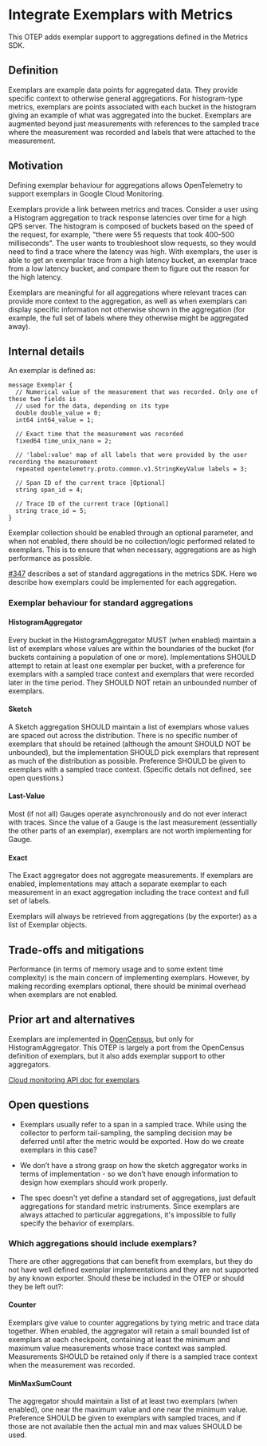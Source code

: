 # Integrate Exemplars with Metrics

This OTEP adds exemplar support to aggregations defined in the Metrics SDK.

## Definition

Exemplars are example data points for aggregated data. They provide specific context to otherwise general aggregations. For histogram-type metrics, exemplars are points associated with each bucket in the histogram giving an example of what was aggregated into the bucket. Exemplars are augmented beyond just measurements with references to the sampled trace where the measurement was recorded and labels that were attached to the measurement.

## Motivation

Defining exemplar behaviour for aggregations allows OpenTelemetry to support exemplars in Google Cloud Monitoring.

Exemplars provide a link between metrics and traces. Consider a user using a Histogram aggregation to track response latencies over time for a high QPS server. The histogram is composed of buckets based on the speed of the request, for example, "there were 55 requests that took 400-500 milliseconds". The user wants to troubleshoot slow requests, so they would need to find a trace where the latency was high. With exemplars, the user is able to get an exemplar trace from a high latency bucket, an exemplar trace from a low latency bucket, and compare them to figure out the reason for the high latency.

Exemplars are meaningful for all aggregations where relevant traces can provide more context to the aggregation, as well as when exemplars can display specific information not otherwise shown in the aggregation (for example, the full set of labels where they otherwise might be aggregated away).

## Internal details

An exemplar is defined as:

```
message Exemplar {
  // Numerical value of the measurement that was recorded. Only one of these two fields is
  // used for the data, depending on its type
  double double_value = 0;
  int64 int64_value = 1;
  
  // Exact time that the measurement was recorded
  fixed64 time_unix_nano = 2;

  // 'label:value' map of all labels that were provided by the user recording the measurement
  repeated opentelemetry.proto.common.v1.StringKeyValue labels = 3;

  // Span ID of the current trace [Optional]
  string span_id = 4;

  // Trace ID of the current trace [Optional]
  string trace_id = 5;
}
```

Exemplar collection should be enabled through an optional parameter, and when not enabled, there should be no collection/logic performed related to exemplars. This is to ensure that when necessary, aggregations are as high performance as possible.

[#347](https://github.com/open-telemetry/opentelemetry-specification/pull/347) describes a set of standard aggregations in the metrics SDK. Here we describe how exemplars could be implemented for each aggregation.

### Exemplar behaviour for standard aggregations

#### HistogramAggregator

Every bucket in the HistogramAggregator MUST (when enabled) maintain a list of exemplars whose values are within the boundaries of the bucket (for buckets containing a population of one or more). Implementations SHOULD attempt to retain at least one exemplar per bucket, with a preference for exemplars with a sampled trace context and exemplars that were recorded later in the time period. They SHOULD NOT retain an unbounded number of exemplars.

#### Sketch

A Sketch aggregation SHOULD maintain a list of exemplars whose values are spaced out across the distribution. There is no specific number of exemplars that should be retained (although the amount SHOULD NOT be unbounded), but the implementation SHOULD pick exemplars that represent as much of the distribution as possible. Preference SHOULD be given to exemplars with a sampled trace context. (Specific details not defined, see open questions.)

#### Last-Value

Most (if not all) Gauges operate asynchronously and do not ever interact with traces. Since the value of a Gauge is the last measurement (essentially the other parts of an exemplar), exemplars are not worth implementing for Gauge.

#### Exact

The Exact aggregator does not aggregate measurements. If exemplars are enabled, implementations may attach a separate exemplar to each measurement in an exact aggregation including the trace context and full set of labels.

Exemplars will always be retrieved from aggregations (by the exporter) as a list of Exemplar objects.

## Trade-offs and mitigations

Performance (in terms of memory usage and to some extent time complexity) is the main concern of implementing exemplars. However, by making recording exemplars optional, there should be minimal overhead when exemplars are not enabled.

## Prior art and alternatives

Exemplars are implemented in [OpenCensus](https://github.com/census-instrumentation/opencensus-specs/blob/master/stats/Exemplars.md#exemplars), but only for HistogramAggregator. This OTEP is largely a port from the OpenCensus definition of exemplars, but it also adds exemplar support to other aggregators.

[Cloud monitoring API doc for exemplars](https://cloud.google.com/monitoring/api/ref_v3/rpc/google.api#google.api.Distribution.Exemplar)

## Open questions

- Exemplars usually refer to a span in a sampled trace. While using the collector to perform tail-sampling, the sampling decision may be deferred until after the metric would be exported. How do we create exemplars in this case?

- We don’t have a strong grasp on how the sketch aggregator works in terms of implementation - so we don’t have enough information to design how exemplars should work properly.

- The spec doesn't yet define a standard set of aggregations, just default aggregations for standard metric instruments. Since exemplars are always attached to particular aggregations, it's impossible to fully specify the behavior of exemplars.

### Which aggregations should include exemplars?

There are other aggregations that can benefit from exemplars, but they do not have well defined exemplar implementations and they are not supported by any known exporter. Should these be included in the OTEP or should they be left out?:

#### Counter

Exemplars give value to counter aggregations by tying metric and trace data together. When enabled, the aggregator will retain a small bounded list of exemplars at each checkpoint, containing at least the minimum and maximum value measurements whose trace context was sampled. Measurements SHOULD be retained only if there is a sampled trace context when the measurement was recorded.

#### MinMaxSumCount

The aggregator should maintain a list of at least two exemplars (when enabled), one near the maximum value and one near the minimum value. Preference SHOULD be given to exemplars with sampled traces, and if those are not available then the actual min and max values SHOULD be used.
